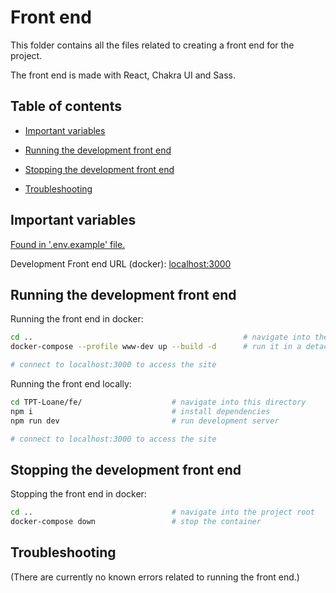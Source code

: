 # Front end

This folder contains all the files related to creating a front end for the
project.

The front end is made with React, Chakra UI and Sass.

## Table of contents

- [Important variables](#important-variables)

- [Running the development front end](#running-the-development-front-end)

- [Stopping the development front end](#stopping-the-development-front-end)

- [Troubleshooting](#troubleshooting)

## Important variables

[Found in '.env.example' file.](./.env.example)

Development Front end URL (docker): [localhost:3000](http://localhost:3000)

## Running the development front end

Running the front end in docker:

```bash
cd ..                                               # navigate into the project root
docker-compose --profile www-dev up --build -d      # run it in a detached docker container

# connect to localhost:3000 to access the site
```

Running the front end locally:

```bash
cd TPT-Loane/fe/                    # navigate into this directory
npm i                               # install dependencies
npm run dev                         # run development server

# connect to localhost:3000 to access the site
```

## Stopping the development front end

Stopping the front end in docker:

```bash
cd ..                               # navigate into the project root
docker-compose down                 # stop the container
```

## Troubleshooting

(There are currently no known errors related to running the front end.)
